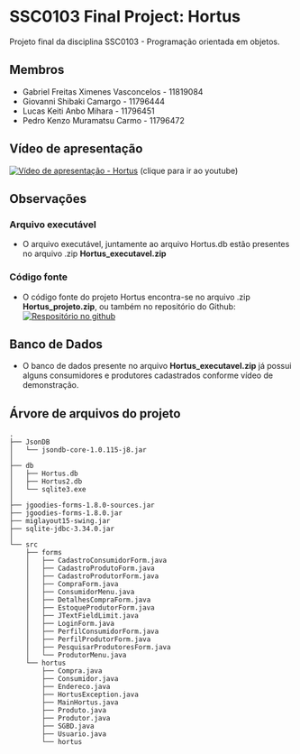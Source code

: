 # SSC0103 Final Project: Hortus

Projeto final da disciplina SSC0103 - Programação orientada em objetos.

## Membros
- Gabriel Freitas Ximenes Vasconcelos - 11819084
- Giovanni Shibaki Camargo - 11796444
- Lucas Keiti Anbo Mihara - 11796451
- Pedro Kenzo Muramatsu Carmo - 11796472

## Vídeo de apresentação
[![Vídeo de apresentação - Hortus](https://img.youtube.com/vi/zD7rVzwbEkA/0.jpg)](https://www.youtube.com/watch?v=zD7rVzwbEkA)
(clique para ir ao youtube)

## Observações


### Arquivo executável
- O arquivo executável, juntamente ao arquivo Hortus.db estão presentes no arquivo .zip **Hortus_executavel.zip**

### Código fonte
- O código fonte do projeto Hortus encontra-se no arquivo .zip **Hortus_projeto.zip**, ou também no repositório do Github: [![Respositório no github](https://github.githubassets.com/images/modules/logos_page/GitHub-Mark.png)](https://github.com/Muramatsu2602/SSC0103-final-project-hortus)

## Banco de Dados
- O banco de dados presente no arquivo **Hortus_executavel.zip** já possui alguns consumidores e produtores cadastrados conforme vídeo de demonstração.

## Árvore de arquivos do projeto

```
.
├── JsonDB
│   └── jsondb-core-1.0.115-j8.jar
│
├── db
│   ├── Hortus.db
│   ├── Hortus2.db
│   └── sqlite3.exe
│   
├── jgoodies-forms-1.8.0-sources.jar
├── jgoodies-forms-1.8.0.jar
├── miglayout15-swing.jar
├── sqlite-jdbc-3.34.0.jar
│
└── src
    ├── forms
    │   ├── CadastroConsumidorForm.java
    │   ├── CadastroProdutoForm.java
    │   ├── CadastroProdutorForm.java
    │   ├── CompraForm.java
    │   ├── ConsumidorMenu.java
    │   ├── DetalhesCompraForm.java
    │   ├── EstoqueProdutorForm.java
    │   ├── JTextFieldLimit.java
    │   ├── LoginForm.java
    │   ├── PerfilConsumidorForm.java
    │   ├── PerfilProdutorForm.java
    │   ├── PesquisarProdutoresForm.java
    │   └── ProdutorMenu.java
    └── hortus
        ├── Compra.java
        ├── Consumidor.java
        ├── Endereco.java
        ├── HortusException.java
        ├── MainHortus.java
        ├── Produto.java
        ├── Produtor.java
        ├── SGBD.java
        ├── Usuario.java
        └── hortus

```